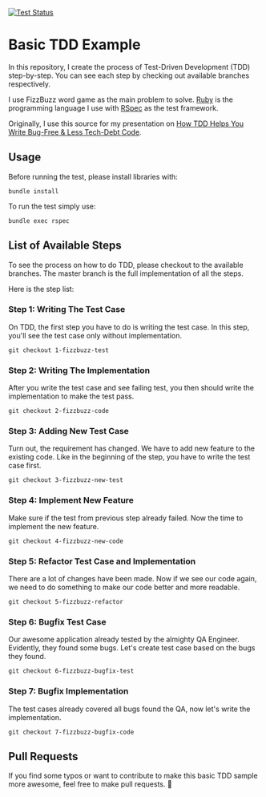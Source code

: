 [![Test Status](https://github.com/IrvanFza/BasicTDD/actions/workflows/rspec.yml/badge.svg)](https://github.com/IrvanFza/BasicTDD/actions)

# Basic TDD Example

In this repository, I create the process of Test-Driven Development (TDD) step-by-step. You can see each step by checking out available branches respectively.

I use FizzBuzz word game as the main problem to solve. [Ruby](https://github.com/ruby/ruby) is the programming language I use with [RSpec](https://github.com/rspec/rspec) as the test framework.

Originally, I use this source for my presentation on [How TDD Helps You Write Bug-Free & Less Tech-Debt Code](https://docs.google.com/presentation/d/1YaNo_bhTly-FVCC8HB7LHD7fOmo5UQ8XN3sxZRhZwOc/edit?usp=sharing).

## Usage 
Before running the test, please install libraries with:
```
bundle install
```

To run the test simply use:
```
bundle exec rspec
```

## List of Available Steps
To see the process on how to do TDD, please checkout to the available branches. The master branch is the full implementation of all the steps.

Here is the step list:

### Step 1: Writing The Test Case 
On TDD, the first step you have to do is writing the test case. In this step, you'll see the test case only without implementation.
```
git checkout 1-fizzbuzz-test
```
### Step 2: Writing The Implementation 
After you write the test case and see failing test, you then should write the implementation to make the test pass. 
```
git checkout 2-fizzbuzz-code
```
### Step 3: Adding New Test Case
Turn out, the requirement has changed. We have to add new feature to the existing code. Like in the beginning of the step, you have to write the test case first.
```
git checkout 3-fizzbuzz-new-test
```
### Step 4: Implement New Feature
Make sure if the test from previous step already failed. Now the time to implement the new feature.
```
git checkout 4-fizzbuzz-new-code
```
### Step 5: Refactor Test Case and Implementation
There are a lot of changes have been made. Now if we see our code again, we need to do something to make our code better and more readable.
```
git checkout 5-fizzbuzz-refactor
```
### Step 6: Bugfix Test Case
Our awesome application already tested by the almighty QA Engineer. Evidently, they found some bugs. Let's create test case based on the bugs they found.
```
git checkout 6-fizzbuzz-bugfix-test
```
### Step 7: Bugfix Implementation
The test cases already covered all bugs found the QA, now let's write the implementation.
```
git checkout 7-fizzbuzz-bugfix-code
```

## Pull Requests
If you find some typos or want to contribute to make this basic TDD sample more awesome, feel free to make pull requests. 🙏
